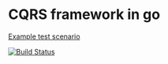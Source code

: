 CQRS framework in go
=======

[Example test scenario](https://github.com/andrewwebber/cqrs-go/blob/master/example/example_test.go)


[![Build Status](https://drone.io/github.com/andrewwebber/cqrs/status.png)](https://drone.io/github.com/andrewwebber/cqrs/latest)
